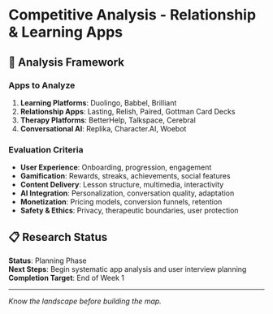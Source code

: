 # Competitive Analysis - Relationship & Learning Apps

## 🎯 Analysis Framework

### Apps to Analyze
1. **Learning Platforms**: Duolingo, Babbel, Brilliant
2. **Relationship Apps**: Lasting, Relish, Paired, Gottman Card Decks
3. **Therapy Platforms**: BetterHelp, Talkspace, Cerebral
4. **Conversational AI**: Replika, Character.AI, Woebot

### Evaluation Criteria
- **User Experience**: Onboarding, progression, engagement
- **Gamification**: Rewards, streaks, achievements, social features
- **Content Delivery**: Lesson structure, multimedia, interactivity
- **AI Integration**: Personalization, conversation quality, adaptation
- **Monetization**: Pricing models, conversion funnels, retention
- **Safety & Ethics**: Privacy, therapeutic boundaries, user protection

## 📋 Research Status

**Status**: Planning Phase  
**Next Steps**: Begin systematic app analysis and user interview planning  
**Completion Target**: End of Week 1

---

*Know the landscape before building the map.*
